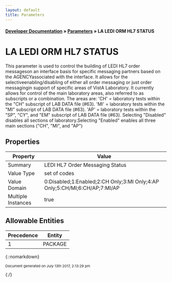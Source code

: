 ```yaml
---
layout: default
title: Parameters
---
```


#### [Developer Documentation](../index) &#187; [Parameters](TableOfContents) &#187; LA LEDI ORM HL7 STATUS<br/>
# LA LEDI ORM HL7 STATUS

This parameter is used to control the building of LEDI HL7 order messageson an interface basis for specific messaging partners based on the AGENCYassociated with the interface. It allows for the selectiveenabling/disabling of either all order messaging or just order messagingin support of specific areas of VistA Laboratory. It currently allows for control of the main laboratory areas, also referred to as subscripts or a combination. The areas are: &#x27;CH&#x27; &#x3D; laboratory tests within the &quot;CH&quot; subscript of LAB DATA file (#63). &#x27;MI&#x27; &#x3D; laboratory tests within the &quot;MI&quot; subscript of LAB DATA file (#63). &#x27;AP&#x27; &#x3D; laboratory tests within the &quot;SP&quot;, &quot;CY&quot;, and &quot;EM&quot; subscript of LAB        DATA file (#63). Selecting &quot;Disabled&quot; disables all sections of laboratory.Selecting &quot;Enabled&quot; enables all three main sections (&quot;CH&quot;, &quot;MI&quot;, and &quot;AP&quot;)

## Properties

Property | Value
--- | ---
Summary | LEDI HL7 Order Messaging Status
Value Type | set of codes
Value Domain | 0:Disabled;1:Enabled;2:CH Only;3:MI Only;4:AP Only;5:CH/MI;6:CH/AP;7:MI/AP
Multiple Instances | true

## Allowable Entities

Precedence | Entity
--- | ---
1 | PACKAGE

{::nomarkdown} <br/><p style="font-size: 11px">Document generated on July 13th 2017, 2:13:29 pm</p>{:/}